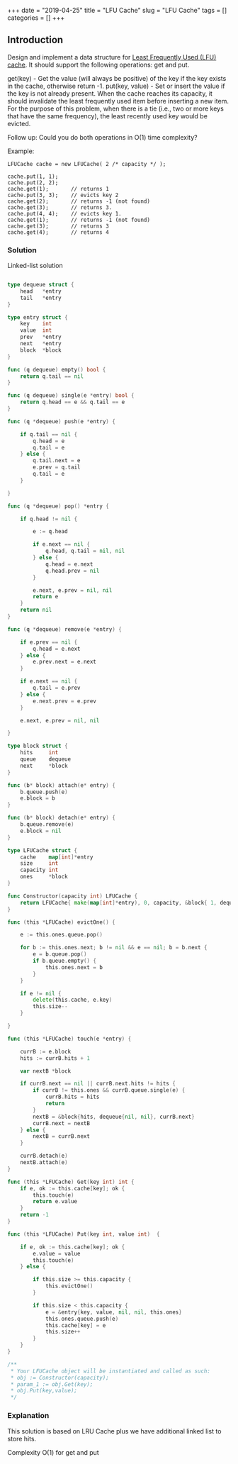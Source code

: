 +++
date = "2019-04-25"
title = "LFU Cache"
slug = "LFU Cache"
tags = []
categories = []
+++

## Introduction

Design and implement a data structure for [Least Frequently Used (LFU) cache](https://en.wikipedia.org/wiki/Least_frequently_used). It should support the following operations: get and put.

get(key) - Get the value (will always be positive) of the key if the key exists in the cache, otherwise return -1.
put(key, value) - Set or insert the value if the key is not already present. When the cache reaches its capacity, it should invalidate the least frequently used item before inserting a new item. For the purpose of this problem, when there is a tie (i.e., two or more keys that have the same frequency), the least recently used key would be evicted.

Follow up:
Could you do both operations in O(1) time complexity?

Example:
```
LFUCache cache = new LFUCache( 2 /* capacity */ );

cache.put(1, 1);
cache.put(2, 2);
cache.get(1);       // returns 1
cache.put(3, 3);    // evicts key 2
cache.get(2);       // returns -1 (not found)
cache.get(3);       // returns 3.
cache.put(4, 4);    // evicts key 1.
cache.get(1);       // returns -1 (not found)
cache.get(3);       // returns 3
cache.get(4);       // returns 4
```

### Solution

Linked-list solution
``` go

type dequeue struct {
    head   *entry
    tail   *entry
}

type entry struct {
    key    int
    value  int
    prev   *entry
    next   *entry
    block  *block
}

func (q dequeue) empty() bool {
    return q.tail == nil
}

func (q dequeue) single(e *entry) bool {
    return q.head == e && q.tail == e
}

func (q *dequeue) push(e *entry) {

    if q.tail == nil {
        q.head = e
        q.tail = e
    } else {    
        q.tail.next = e
        e.prev = q.tail
        q.tail = e
    }

}

func (q *dequeue) pop() *entry {

    if q.head != nil {

        e := q.head

        if e.next == nil {
            q.head, q.tail = nil, nil
        } else {
            q.head = e.next
            q.head.prev = nil
        }

        e.next, e.prev = nil, nil
        return e
    }
    return nil
}

func (q *dequeue) remove(e *entry) {

    if e.prev == nil {
        q.head = e.next
    } else {
        e.prev.next = e.next
    }

    if e.next == nil {
        q.tail = e.prev
    } else {
        e.next.prev = e.prev
    }

    e.next, e.prev = nil, nil    

}

type block struct {
    hits     int
    queue    dequeue
    next     *block
}

func (b* block) attach(e* entry) {
    b.queue.push(e)
    e.block = b
}

func (b* block) detach(e* entry) {
    b.queue.remove(e)
    e.block = nil
}

type LFUCache struct {
    cache    map[int]*entry
    size     int
    capacity int  
    ones     *block
}

func Constructor(capacity int) LFUCache {
    return LFUCache{ make(map[int]*entry), 0, capacity, &block{ 1, dequeue{nil, nil}, nil } }
}

func (this *LFUCache) evictOne() {

    e := this.ones.queue.pop()

    for b := this.ones.next; b != nil && e == nil; b = b.next {
        e = b.queue.pop()
        if b.queue.empty() {
            this.ones.next = b
        }
    }

    if e != nil {
        delete(this.cache, e.key)
        this.size--
    }

}

func (this *LFUCache) touch(e *entry) {

    currB := e.block
    hits := currB.hits + 1

    var nextB *block

    if currB.next == nil || currB.next.hits != hits {
        if currB != this.ones && currB.queue.single(e) {
            currB.hits = hits
            return
        }
        nextB = &block{hits, dequeue{nil, nil}, currB.next}
        currB.next = nextB
    } else {
        nextB = currB.next       
    }

    currB.detach(e)
    nextB.attach(e)  
}

func (this *LFUCache) Get(key int) int {
    if e, ok := this.cache[key]; ok {
        this.touch(e)
        return e.value
    }
    return -1
}

func (this *LFUCache) Put(key int, value int)  {

    if e, ok := this.cache[key]; ok {
        e.value = value
        this.touch(e)
    } else {

        if this.size >= this.capacity {
            this.evictOne()
        }        

        if this.size < this.capacity {
            e = &entry{key, value, nil, nil, this.ones}
            this.ones.queue.push(e)
            this.cache[key] = e
            this.size++
        }
    }    
}

/**
 * Your LFUCache object will be instantiated and called as such:
 * obj := Constructor(capacity);
 * param_1 := obj.Get(key);
 * obj.Put(key,value);
 */
```

### Explanation

This solution is based on LRU Cache plus we have additional linked list to store hits.

Complexity O(1) for get and put
